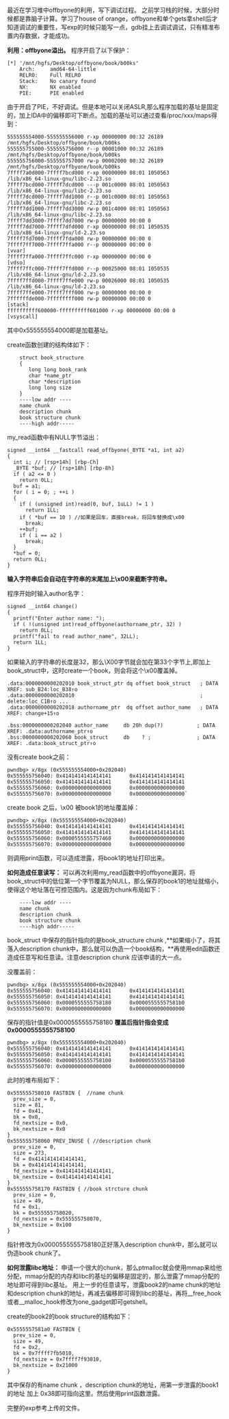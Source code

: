 最近在学习堆中offbyone的利用，写下调试过程。
之前学习栈的时候，大部分时候都是靠脑子计算。学习了house of orange，offbyone和单个gets拿shell后才知道调试的重要性，写exp的时候只能写一点，gdb挂上去调试调试，只有精准布置内存数据，才能成功。

**利用：offbyone溢出。**
程序开启了以下保护：
```
[*] '/mnt/hgfs/Desktop/offbyone/book/b00ks'
    Arch:     amd64-64-little
    RELRO:    Full RELRO
    Stack:    No canary found
    NX:       NX enabled
    PIE:      PIE enabled
```
由于开启了PIE，不好调试。但是本地可以关闭ASLR,那么程序加载的基址是固定的，加上IDA中的偏移即可下断点。加载的基址可以通过查看/proc/xxx/maps得到：
```
555555554000-555555556000 r-xp 00000000 00:32 26189                      /mnt/hgfs/Desktop/offbyone/book/b00ks
555555755000-555555756000 r--p 00001000 00:32 26189                      /mnt/hgfs/Desktop/offbyone/book/b00ks
555555756000-555555757000 rw-p 00002000 00:32 26189                      /mnt/hgfs/Desktop/offbyone/book/b00ks
7ffff7a0d000-7ffff7bcd000 r-xp 00000000 08:01 1050563                    /lib/x86_64-linux-gnu/libc-2.23.so
7ffff7bcd000-7ffff7dcd000 ---p 001c0000 08:01 1050563                    /lib/x86_64-linux-gnu/libc-2.23.so
7ffff7dcd000-7ffff7dd1000 r--p 001c0000 08:01 1050563                    /lib/x86_64-linux-gnu/libc-2.23.so
7ffff7dd1000-7ffff7dd3000 rw-p 001c4000 08:01 1050563                    /lib/x86_64-linux-gnu/libc-2.23.so
7ffff7dd3000-7ffff7dd7000 rw-p 00000000 00:00 0 
7ffff7dd7000-7ffff7dfd000 r-xp 00000000 08:01 1050535                    /lib/x86_64-linux-gnu/ld-2.23.so
7ffff7fd7000-7ffff7fda000 rw-p 00000000 00:00 0 
7ffff7ff7000-7ffff7ffa000 r--p 00000000 00:00 0                          [vvar]
7ffff7ffa000-7ffff7ffc000 r-xp 00000000 00:00 0                          [vdso]
7ffff7ffc000-7ffff7ffd000 r--p 00025000 08:01 1050535                    /lib/x86_64-linux-gnu/ld-2.23.so
7ffff7ffd000-7ffff7ffe000 rw-p 00026000 08:01 1050535                    /lib/x86_64-linux-gnu/ld-2.23.so
7ffff7ffe000-7ffff7fff000 rw-p 00000000 00:00 0 
7ffffffde000-7ffffffff000 rw-p 00000000 00:00 0                          [stack]
ffffffffff600000-ffffffffff601000 r-xp 00000000 00:00 0                  [vsyscall]
```
其中0x555555554000即是加载基址。

create函数创建的结构体如下：
```
    struct book_structure
    {
       long long book_rank
       char *name_ptr
       char *description
       long long size
    }
    ----low addr ----
    name chunk
    description chunk
    book structure chunk
    ----high addr-----
```

my_read函数中有NULL字节溢出：
```
signed __int64 __fastcall read_offbyone(_BYTE *a1, int a2)
{
  int i; // [rsp+14h] [rbp-Ch]
  _BYTE *buf; // [rsp+18h] [rbp-8h]
  if ( a2 <= 0 )
    return 0LL;
  buf = a1;
  for ( i = 0; ; ++i )
  {
    if ( (unsigned int)read(0, buf, 1uLL) != 1 )
      return 1LL;
    if ( *buf == 10 ) //如果是回车，直接break，将回车替换成\x00
      break;
    ++buf;
    if ( i == a2 )
      break;
  }
  *buf = 0;
  return 0LL;
}
```
**输入字符串后会自动在字符串的末尾加上\x00来截断字符串。**

程序开始时输入author名字：
```
signed __int64 change()
{
  printf("Enter author name: ");
  if ( !(unsigned int)read_offbyone(authorname_ptr, 32) )
    return 0LL;
  printf("fail to read author_name", 32LL);
  return 1LL;
}
```
如果输入的字符串的长度是32，那么\X00字节就会加在第33个字节上,即加上book_struct中，这时create一个book，则会将这个\x00覆盖掉。
```
.data:0000000000202010 book_struct_ptr dq offset book_struct   ; DATA XREF: sub_B24:loc_B38↑o
.data:0000000000202010                                         ; delete:loc_C1B↑o ...
.data:0000000000202018 authorname_ptr  dq offset author_name   ; DATA XREF: change+15↑o

.bss:0000000000202040 author_name     db 20h dup(?)           ; DATA XREF: .data:authorname_ptr↑o
.bss:0000000000202060 book_struct     db    ? ;               ; DATA XREF: .data:book_struct_ptr↑o
```
没有create book之前：
```
pwndbg> x/8gx (0x555555554000+0x202040)
0x555555756040: 0x4141414141414141      0x4141414141414141
0x555555756050: 0x4141414141414141      0x4141414141414141
0x555555756060: 0x0000000000000000      0x0000000000000000
0x555555756070: 0x0000000000000000      0x0000000000000000`
```
create book 之后，\x00 被book1的地址覆盖掉：
```
pwndbg> x/8gx (0x555555554000+0x202040)
0x555555756040: 0x4141414141414141      0x4141414141414141
0x555555756050: 0x4141414141414141      0x4141414141414141
0x555555756060: 0x0000555555757460      0x0000000000000000
0x555555756070: 0x0000000000000000      0x0000000000000000
```
则调用print函数，可以造成泄露，将book1的地址打印出来。

**如何造成任意读写：**
可以再次利用my_read函数中的offbyone漏洞，将book_struct中的低位第一个字节覆盖为NULL，那么保存的book1的地址就缩小，使得这个地址落在可控范围内。这是因为chunk布局如下：
```
    ----low addr ----
    name chunk
    description chunk
    book structure chunk
    ----high addr-----
```
book_struct 中保存的指针指向的是book_structure chunk ,**如果缩小了，将其落入description chunk中，那么就可以伪造一个book结构，**再使用edit函数还造成任意写和任意读。注意description chunk 应该申请的大一点。

没覆盖前：
```
pwndbg> x/8gx (0x555555554000+0x202040)
0x555555756040: 0x4141414141414141      0x4141414141414141
0x555555756050: 0x4141414141414141      0x4141414141414141
0x555555756060: 0x0000555555758180      0x00005555557581b0
0x555555756070: 0x0000000000000000      0x0000000000000000
```
保存的指针值是0x0000555555758180
**覆盖后指针指会变成0x0000555555758100**
```
pwndbg> x/8gx (0x555555554000+0x202040)
0x555555756040: 0x4141414141414141      0x4141414141414141
0x555555756050: 0x4141414141414141      0x4141414141414141
0x555555756060: 0x0000555555758100      0x00005555557581b0
0x555555756070: 0x0000000000000000      0x0000000000000000
```
此时的堆布局如下：
```
0x555555758010 FASTBIN {  //name chunk
  prev_size = 0, 
  size = 81, 
  fd = 0x41, 
  bk = 0x0, 
  fd_nextsize = 0x0, 
  bk_nextsize = 0x0
}
0x555555758060 PREV_INUSE { //description chunk
  prev_size = 0, 
  size = 273, 
  fd = 0x4141414141414141, 
  bk = 0x4141414141414141, 
  fd_nextsize = 0x4141414141414141, 
  bk_nextsize = 0x4141414141414141
}
0x555555758170 FASTBIN { //book strcture chunk
  prev_size = 0, 
  size = 49, 
  fd = 0x1, 
  bk = 0x555555758020, 
  fd_nextsize = 0x555555758070, 
  bk_nextsize = 0x100
}
```
指针修改为0x0000555555758180正好落入description chunk中，那么就可以伪造book chunk了。

**如何泄露libc地址：**
申请一个很大的chunk，那么ptmalloc就会使用mmap来给他分配，mmap分配的内存和libc的基址的偏移是固定的，那么泄露了mmap分配的地址即可得到libc基址。
用上一步的任意读写，泄露book2的name chunk的地址和description chunk的地址，再减去偏移即可得到libc的基址，再将__free_hook或者__malloc_hook修改为one_gadget即可getshell。

create的book2的book structure的结构如下：
```
0x5555557581a0 FASTBIN {
  prev_size = 0, 
  size = 49, 
  fd = 0x2, 
  bk = 0x7ffff7fb5010, 
  fd_nextsize = 0x7ffff7f93010, 
  bk_nextsize = 0x21000
}
```
其中保存的有name chunk ，description chunk的地址，用第一步泄露的book1的地址 加上 0x38即可指向这里。然后使用print函数泄露。

完整的exp参考上传的文件。
